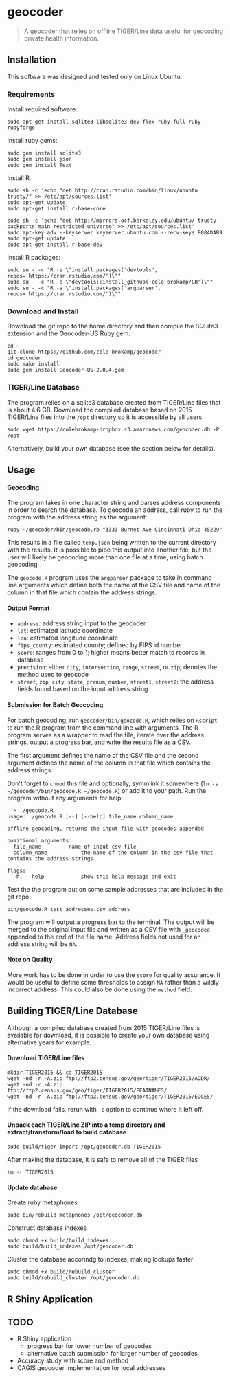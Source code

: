 # geocoder

> A geocoder that relies on offline TIGER/Line data useful for geocoding private health information.

## Installation

This software was designed and tested only on Linux Ubuntu.

### Requirements

Install required software:

	sudo apt-get install sqlite3 libsqlite3-dev flex ruby-full ruby-rubyforge
        
Install ruby gems:

	sudo gem install sqlite3
	sudo gem install json
	sudo gem install Text
        
Install R:

	sudo sh -c 'echo "deb http://cran.rstudio.com/bin/linux/ubuntu trusty/" >> /etc/apt/sources.list'
	sudo apt-get update
	sudo apt-get install r-base-core
        
    sudo sh -c 'echo "deb http://mirrors.ocf.berkeley.edu/ubuntu/ trusty-backports main restricted universe" >> /etc/apt/sources.list'
	sudo apt-key adv --keyserver keyserver.ubuntu.com --recv-keys E084DAB9
	sudo apt-get update
	sudo apt-get install r-base-dev

Install R packages:

	sudo su - -c "R -e \"install.packages('devtools', repos='https://cran.rstudio.com/')\""
	sudo su - -c "R -e \"devtools::install_github('cole-brokamp/CB')\""
	sudo su - -c "R -e \"install.packages('argparser', repos='https://cran.rstudio.com/')\""

### Download and Install

Download the git repo to the home directory and then compile the SQLite3 extension and the Geocoder-US Ruby gem:
	
    cd ~
	git clone https://github.com/cole-brokamp/geocoder
    cd geocoder
    sudo make install
    sudo gem install Geocoder-US-2.0.4.gem

### TIGER/Line Database

The program relies on a sqlite3 database created from TIGER/Line files that is about 4.6 GB. Download the compiled database based on 2015 TIGER/Line files into the `/opt` directory so it is accessible by all users.

	sudo wget https://colebrokamp-dropbox.s3.amazonaws.com/geocoder.db -P /opt


Alternatively, build your own database (see the section below for details).


## Usage

#### Geocoding

The program takes in one character string and parses address components in order to search the database.  To geocode an address, call ruby to run the program with the address string as the argument:

	ruby ~/geocoder/bin/geocode.rb "3333 Burnet Ave Cincinnati Ohio 45229"
    
This results in a file called `temp.json` being written to the current directory with the results. It is possible to pipe this output into another file, but the user will likely be geocoding more than one file at a time, using batch geocoding.

The `geocode.R` program uses the `argparser` package to take in command line arguments which define both the name of the CSV file and name of the column in that file which contain the address strings.

#### Output Format

- `address`: address string input to the geocoder
- `lat`: estimated latitude coordinate
- `lon`: estimated longitude coordinate
- `fips_county`: estimated county; defined by FIPS id number
- `score`: ranges from 0 to 1; higher means better match to records in database
- `precision`: either `city`, `intersection`, `range`, `street`, or `zip`; denotes the method used to geocode
- `street`, `zip`, `city`, `state`, `prenum`, `number`, `street1`, `street2`: the address fields found based on the input address string

#### Submission for Batch Geocoding

For batch geocoding, run `geocoder/bin/geocode.R`, which relies on `Rscript` to run the R program from the command line with arguments.  The R program serves as a wrapper to read the file, iterate over the address strings, output a progress bar, and write the results file as a CSV.

The first argument defines the name of the CSV file and the second argument defines the name of the column in that file which contains the address strings. 

Don't forget to `chmod` this file and optionally, symmlink it somewhere (`ln -s ~/geocoder/bin/geocode.R ~/geocode.R`) or add it to 
your path.  Run the program without any arguments for help:

	  > ./geocode.R 
	usage: ./geocode.R [--] [--help] file_name column_name

	offline geocoding, returns the input file with geocodes appended

	positional arguments:
	  file_name			name of input csv file
	  column_name			the name of the column in the csv file that contains the address strings

	flags:
	  -h, --help			show this help message and exit


Test the the program out on some sample addresses that are included in the git repo:

	bin/geocode.R test_addresses.csv address
    
    
The program will output a progress bar to the terminal.  The output will be merged to the original input file and written as a CSV file with `_geocoded` appended to the end of the file name. Address fields not used for an address string will be `NA`. 
    
#### Note on Quality

More work has to be done in order to use the `score` for quality assurance.  It would be useful to define some thresholds to assign `NA` rather than a wildly incorrect address.  This could also be done using the `method` field.


## Building TIGER/Line Database

Although a compiled database created from 2015 TIGER/Line files is available for download, it is possible to create your own database using alternative years for example.

#### Download TIGER/Line files

	mkdir TIGER2015 && cd TIGER2015
	wget -nd -r -A.zip ftp://ftp2.census.gov/geo/tiger/TIGER2015/ADDR/
	wget -nd -r -A.zip ftp://ftp2.census.gov/geo/tiger/TIGER2015/FEATNAMES/
	wget -nd -r -A.zip ftp://ftp2.census.gov/geo/tiger/TIGER2015/EDGES/

If the download fails, rerun with `-c` option to continue where it left off.
    
#### Unpack each TIGER/Line ZIP into a temp directory and extract/transform/load to build database
	sudo build/tiger_import /opt/geocoder.db TIGER2015

After making the database, it is safe to remove all of the TIGER files

	rm -r TIGER2015

#### Update database

Create ruby metaphones

	sudo bin/rebuild_metaphones /opt/geocoder.db

Construct database indexes

	sudo chmod +x build/build_indexes
	sudo build/build_indexes /opt/geocoder.db

Cluster the database accorindg to indexes, making lookups faster

	sudo chmod +x build/rebuild_cluster
	sudo build/rebuild_cluster /opt/geocoder.db

## R Shiny Application

## TODO

- R Shiny application
	- progress bar for lower number of geocodes
    - alternative batch submission for larger number of geocodes
- Accuracy study with score and method
- CAGIS geocoder implementation for local addresses
